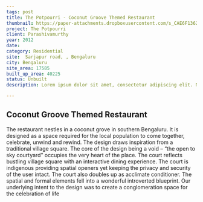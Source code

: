 ```yaml
---
tags: post
title: The Potpourri - Coconut Groove Themed Restaurant
thumbnail: https://paper-attachments.dropboxusercontent.com/s_CAE6F1362C0C99224C6C7B76D906EFEEDE9BDC70ADE9541299F381AB0AE5BF1F_1729262440120_1213+THEME+RESAURANT-DEFAULT-DEFAULT-004.jpg
project: The Potpourri
client: Parashivamurthy
year: 2012
date:
category: Residential
site:  Sarjapur road, , Bengaluru
city: Bengaluru
site_area: 17585 
built_up_area: 40225
status: Unbuilt
description: Lorem ipsum dolor sit amet, consectetur adipiscing elit. Nullam ultricies interdum tortor, sit amet gravida ipsum fermentum ut. Aenean sagittis metus justo, at vestibulum elit malesuada a. Suspendisse dictum, sapien eu tincidunt convallis, elit urna rhoncus leo, ac fermentum lorem libero in magna. Integer scelerisque odio et convallis faucibus.

---
```


## Coconut Groove Themed Restaurant

The restaurant nestles in a coconut grove in southern Bengaluru. It is designed as a space required for the local population to come together, celebrate, unwind and rewind. The design draws inspiration from a traditional village square. The core of the design being a void – “the open to sky courtyard” occupies the very heart of the place. The court reflects bustling village square with an interactive dining experience. The court is indigenous providing spatial openers yet keeping the privacy and security of the user intact. The court also doubles up as acclimate conditioner. The spatial and formal elements fell into a wonderful introverted blueprint. Our underlying intent to the design was to create a conglomeration space for the celebration of life


